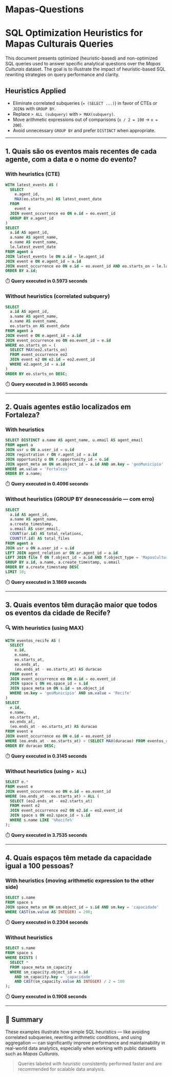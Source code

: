 # Mapas-Questions

# SQL Optimization Heuristics for Mapas Culturais Queries

This document presents optimized (heuristic-based) and non-optimized SQL queries used to answer specific analytical questions over the *Mapas Culturais* dataset. The goal is to illustrate the impact of heuristic-based SQL rewriting strategies on query performance and clarity.

## Heuristics Applied
- Eliminate correlated subqueries (`= (SELECT ...)`) in favor of CTEs or `JOIN`s with `GROUP BY`.
- Replace `> ALL (subquery)` with `> MAX(subquery)`.
- Move arithmetic expressions out of comparisons (`x / 2 = 100` → `x = 200`).
- Avoid unnecessary `GROUP BY` and prefer `DISTINCT` when appropriate.

---

## 1. Quais são os eventos mais recentes de cada agente, com a data e o nome do evento?

###  With heuristics (CTE)
```sql
WITH latest_events AS (
  SELECT
    e.agent_id,
    MAX(eo.starts_on) AS latest_event_date
  FROM
    event e
  JOIN event_occurrence eo ON e.id = eo.event_id
  GROUP BY e.agent_id
)
SELECT
  a.id AS agent_id,
  a.name AS agent_name,
  e.name AS event_name,
  le.latest_event_date
FROM agent a
JOIN latest_events le ON a.id = le.agent_id
JOIN event e ON e.agent_id = a.id
JOIN event_occurrence eo ON e.id = eo.event_id AND eo.starts_on = le.latest_event_date
ORDER BY a.id;
```
⏱️ **Query executed in 0.5973 seconds**

### Without heuristics (correlated subquery)
```sql
SELECT
  a.id AS agent_id,
  a.name AS agent_name,
  e.name AS event_name,
  eo.starts_on AS event_date
FROM agent a
JOIN event e ON e.agent_id = a.id
JOIN event_occurrence eo ON eo.event_id = e.id
WHERE eo.starts_on = (
  SELECT MAX(eo2.starts_on)
  FROM event_occurrence eo2
  JOIN event e2 ON e2.id = eo2.event_id
  WHERE e2.agent_id = a.id
)
ORDER BY eo.starts_on DESC;
```
⏱️ **Query executed in 3.9665 seconds**

---

## 2. Quais agentes estão localizados em Fortaleza?

### With heuristics
```sql
SELECT DISTINCT a.name AS agent_name, u.email AS agent_email
FROM agent a
JOIN usr u ON a.user_id = u.id
JOIN registration r ON r.agent_id = a.id
JOIN opportunity o ON r.opportunity_id = o.id
JOIN agent_meta am ON am.object_id = a.id AND am.key = 'geoMunicipio'
WHERE am.value = 'Fortaleza'
ORDER BY a.name;
```
⏱️ **Query executed in 0.4096 seconds**

### Without heuristics (GROUP BY desnecessário — com erro)
```sql
SELECT
  a.id AS agent_id,
  a.name AS agent_name,
  a.create_timestamp,
  u.email AS user_email,
  COUNT(ar.id) AS total_relations,
  COUNT(f.id) AS total_files
FROM agent a
JOIN usr u ON a.user_id = u.id
LEFT JOIN agent_relation ar ON ar.agent_id = a.id
LEFT JOIN file f ON f.object_id = a.id AND f.object_type = 'MapasCulturais\Entities\Agent'
GROUP BY a.id, a.name, a.create_timestamp, u.email
ORDER BY a.create_timestamp DESC
LIMIT 10;
```
⏱️ **Query executed in 3.1869 seconds**

---

## 3. Quais eventos têm duração maior que todos os eventos da cidade de Recife?

### 🔍 With heuristics (using MAX)
```sql
WITH eventos_recife AS (
  SELECT
    e.id,
    e.name,
    eo.starts_at,
    eo.ends_at,
    (eo.ends_at - eo.starts_at) AS duracao
  FROM event e
  JOIN event_occurrence eo ON e.id = eo.event_id
  JOIN space s ON eo.space_id = s.id
  JOIN space_meta sm ON s.id = sm.object_id
  WHERE sm.key = 'geoMunicipio' AND sm.value = 'Recife'
)
SELECT
  e.id,
  e.name,
  eo.starts_at,
  eo.ends_at,
  (eo.ends_at - eo.starts_at) AS duracao
FROM event e
JOIN event_occurrence eo ON e.id = eo.event_id
WHERE (eo.ends_at - eo.starts_at) > (SELECT MAX(duracao) FROM eventos_recife)
ORDER BY duracao DESC;
```
⏱️ **Query executed in 0.3145 seconds**

### Without heuristics (using  `> ALL`)
```sql
SELECT e.*
FROM event e
JOIN event_occurrence eo ON e.id = eo.event_id
WHERE (eo.ends_at - eo.starts_at) > ALL (
  SELECT (eo2.ends_at - eo2.starts_at)
  FROM event e2
  JOIN event_occurrence eo2 ON e2.id = eo2.event_id
  JOIN space s ON eo2.space_id = s.id
  WHERE s.name LIKE '%Recife%'
);
```
⏱️ **Query executed in 3.7535 seconds**

---

## 4. Quais espaços têm metade da capacidade igual a 100 pessoas?

### With heuristics (moving arithmetic expression to the other side) 
```sql
SELECT s.name
FROM space s
JOIN space_meta sm ON sm.object_id = s.id AND sm.key = 'capacidade'
WHERE CAST(sm.value AS INTEGER) = 200;
```
⏱️ **Query executed in 0.2304 seconds**

### Without heuristics
```sql
SELECT s.name
FROM space s
WHERE EXISTS (
  SELECT *
  FROM space_meta sm_capacity
  WHERE sm_capacity.object_id = s.id
    AND sm_capacity.key = 'capacidade'
    AND CAST(sm_capacity.value AS INTEGER) / 2 = 100
);
```
⏱️ **Query executed in 0.1908 seconds**

---

## 📌 Summary

These examples illustrate how simple SQL heuristics — like avoiding correlated subqueries, rewriting arithmetic conditions, and using aggregation — can significantly improve performance and maintainability in real-world data analytics, especially when working with public datasets such as *Mapas Culturais*.

> Queries labeled *with heuristic* consistently performed faster and are recommended for scalable data analysis.

